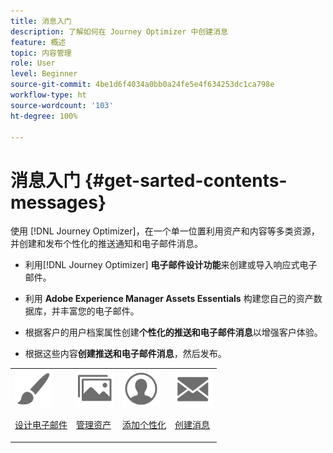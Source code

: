 ```yaml
---
title: 消息入门
description: 了解如何在 Journey Optimizer 中创建消息
feature: 概述
topic: 内容管理
role: User
level: Beginner
source-git-commit: 4be1d6f4034a0bb0a24fe5e4f634253dc1ca798e
workflow-type: ht
source-wordcount: '103'
ht-degree: 100%

---
```


# 消息入门 {#get-sarted-contents-messages}

使用 [!DNL Journey Optimizer]，在一个单一位置利用资产和内容等多类资源，并创建和发布个性化的推送通知和电子邮件消息。

* 利用[!DNL Journey Optimizer] **电子邮件设计功能**&#x200B;来创建或导入响应式电子邮件。

* 利用 **Adobe Experience Manager Assets Essentials** 构建您自己的资产数据库，并丰富您的电子邮件。

* 根据客户的用户档案属性创建&#x200B;**个性化的推送和电子邮件消息**&#x200B;以增强客户体验。

* 根据这些内容&#x200B;**创建推送和电子邮件消息**，然后发布。

<table>
<tr>
<td><img src="assets/do-not-localize/icon_design.svg" width="60px"><p><a href="design-emails.md">设计电子邮件</a></p></td>
<td><img src="assets/do-not-localize/icon_assets.svg" width="60px"><p><a href="assets-essentials.md">管理资产</a></p></td>
<td><img src="assets/do-not-localize/icon_personalization.svg" width="60px"><p><a href="personalization/personalize.md">添加个性化</a></p></td>
<td><img src="assets/do-not-localize/icon_messages.svg" width="60px"><p><a href="create-message.md">创建消息</a></p></td></tr>
</table>
